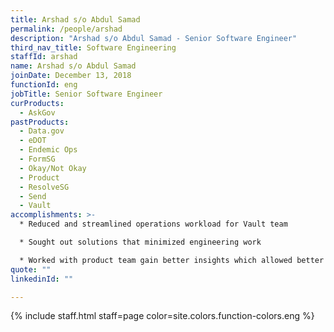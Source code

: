 ```yaml
---
title: Arshad s/o Abdul Samad
permalink: /people/arshad
description: "Arshad s/o Abdul Samad - Senior Software Engineer"
third_nav_title: Software Engineering
staffId: arshad
name: Arshad s/o Abdul Samad
joinDate: December 13, 2018
functionId: eng
jobTitle: Senior Software Engineer
curProducts:
  - AskGov
pastProducts:
  - Data.gov
  - eDOT
  - Endemic Ops
  - FormSG
  - Okay/Not Okay
  - Product
  - ResolveSG
  - Send
  - Vault
accomplishments: >-
  * Reduced and streamlined operations workload for Vault team

  * Sought out solutions that minimized engineering work

  * Worked with product team gain better insights which allowed better user behaviour analysis to then optimise workflow
quote: ""
linkedinId: ""

---
```


{% include staff.html staff=page color=site.colors.function-colors.eng %}
